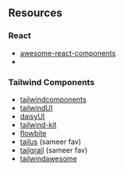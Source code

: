 ## Resources


### React
- [awesome-react-components](https://github.com/brillout/awesome-react-components#infinite-scroll)
- 


### Tailwind Components
- [tailwindcomponents](https://tailwindcomponents.com/)
- [tailwindUI](https://tailwindui.com/components)
- [daisyUI](https://daisyui.com/)
- [tailwind-kit](https://www.tailwind-kit.com/)
- [flowbite](https://flowbite.com/docs/getting-started/introduction/)
- [tailus](https://tailus.io/) (sameer fav)
- [tailgrail](https://tailgrail.com/) (sameer fav)
- [tailwindawesome](https://www.tailwindawesome.com/)